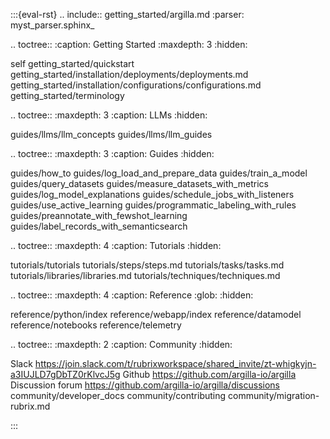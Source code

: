:::{eval-rst}
.. include:: getting_started/argilla.md
   :parser: myst_parser.sphinx_

.. toctree::
   :caption: Getting Started
   :maxdepth: 3
   :hidden:

   self
   getting_started/quickstart
   getting_started/installation/deployments/deployments.md
   getting_started/installation/configurations/configurations.md
   getting_started/terminology

.. toctree::
   :maxdepth: 3
   :caption: LLMs
   :hidden:

   guides/llms/llm_concepts
   guides/llms/llm_guides

.. toctree::
   :maxdepth: 3
   :caption: Guides
   :hidden:

   guides/how_to
   guides/log_load_and_prepare_data
   guides/train_a_model
   guides/query_datasets
   guides/measure_datasets_with_metrics
   guides/log_model_explanations
   guides/schedule_jobs_with_listeners
   guides/use_active_learning
   guides/programmatic_labeling_with_rules
   guides/preannotate_with_fewshot_learning
   guides/label_records_with_semanticsearch



.. toctree::
   :maxdepth: 4
   :caption: Tutorials
   :hidden:

   tutorials/tutorials
   tutorials/steps/steps.md
   tutorials/tasks/tasks.md
   tutorials/libraries/libraries.md
   tutorials/techniques/techniques.md

.. toctree::
   :maxdepth: 4
   :caption: Reference
   :glob:
   :hidden:

   reference/python/index
   reference/webapp/index
   reference/datamodel
   reference/notebooks
   reference/telemetry

.. toctree::
   :maxdepth: 2
   :caption: Community
   :hidden:

   Slack <https://join.slack.com/t/rubrixworkspace/shared_invite/zt-whigkyjn-a3IUJLD7gDbTZ0rKlvcJ5g>
   Github <https://github.com/argilla-io/argilla>
   Discussion forum <https://github.com/argilla-io/argilla/discussions>
   community/developer_docs
   community/contributing
   community/migration-rubrix.md

:::
